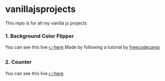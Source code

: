 # vanillajsprojects
This repo is for all my vanilla js projects

### 1. Background Color Flipper
You can see this live [👉here](https://backgroundflipper.netlify.app/)
Made by following a tutorial by [freecodecamp](freecodecamp.org)
### 2. Counter
You can see this live [👉here](https://tilltonystarkcounter.netlify.app/)